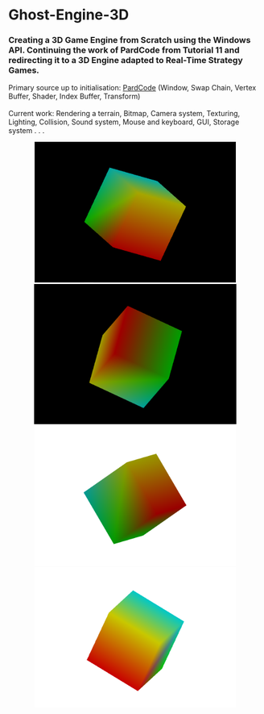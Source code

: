 # Ghost-Engine-3D

### Creating a 3D Game Engine from Scratch using the Windows API. Continuing the work of PardCode from Tutorial 11 and redirecting it to a 3D Engine adapted to Real-Time Strategy Games.

Primary source up to initialisation: [PardCode](https://github.com/PardCode) (Window, Swap Chain, Vertex Buffer, Shader, Index Buffer, Transform)
<br>
<br>
Current work: Rendering a terrain, Bitmap, Camera system, Texturing, Lighting, Collision, Sound system, Mouse and keyboard, GUI, Storage system . . . 



<p align="center">
  <img src="/Media/Cube_1.PNG" width="400" alt="Cube_1">
  <img src="/Media/Cube_2.PNG" width="402" alt="Cube_2">
  <img src="/Media/Cube_3.PNG" width="400" alt="Cube_3">
  <img src="/Media/Cube_4.PNG" width="400" alt="Cube_1">
</p>


